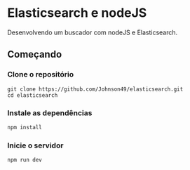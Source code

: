 # Elasticsearch e nodeJS

Desenvolvendo um buscador com nodeJS e Elasticsearch.

## Começando

### Clone o repositório

```shell
git clone https://github.com/Johnson49/elasticsearch.git
cd elasticsearch
```

### Instale as dependências

```javascript
npm install
```

### Inicie o servidor

```javascript
npm run dev
```